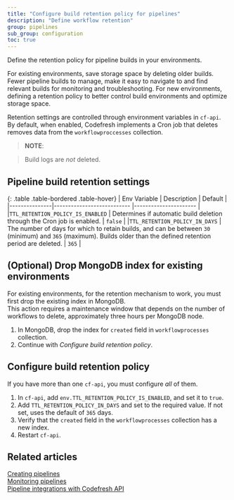 ```yaml
---
title: "Configure build retention policy for pipelines"
description: "Define workflow retention"
group: pipelines
sub_group: configuration
toc: true
---
```


Define the retention policy for pipeline builds in your environments. 

For existing environments, save storage space by deleting older builds. Fewer pipeline builds to manage, make it easy to navigate to and find relevant builds for monitoring and troubleshooting. 
For new environments, defining a retention policy to better control build environments and optimize storage space. 

Retention settings are controlled through environment variables in `cf-api`. By default, when enabled, Codefresh implements a Cron job that deletes removes data from the `workflowproccesses` collection. 

>**NOTE**:  

>Build logs are _not_ deleted.



## Pipeline build retention settings


{: .table .table-bordered .table-hover}
| Env Variable   | Description             | Default                |
|---------------|--------------------------- |----------------------  |
|`TTL_RETENTION_POLICY_IS_ENABLED` | Determines if automatic build deletion through the Cron job is enabled.         | `false`                 |
|`TTL_RETENTION_POLICY_IN_DAYS`    | The number of days for which to retain builds, and can be between `30` (minimum) and `365` (maximum). Builds older than the defined retention period are deleted.  | `365`              |




## (Optional) Drop MongoDB index for existing environments

For existing environments, for the retention mechanism to work, you must first drop the existing index in MongoDB.  
This action requires a maintenance window that depends on the number of workflows to delete, approximately three hours per MongoDB node. 

1. In MongoDB, drop the index for `created` field in `workflowprocesses` collection.
1. Continue with _Configure build retention policy_.

## Configure build retention policy
If you have more than one `cf-api`, you must configure _all_ of them.

1. In `cf-api`, add `env.TTL_RETENTION_POLICY_IS_ENABLED`, and set it to `true`.
1. Add `TTL_RETENTION_POLICY_IN_DAYS` and set to the required value. If not set, uses the default of `365` days.
1. Verify that the `created` field in the `workflowprocesses` collection has a new index.   
1. Restart `cf-api`.
   
## Related articles
[Creating pipelines]({{site.baseurl}}/docs/pipelines/pipelines/)  
[Monitoring pipelines]({{site.baseurl}}/docs/pipelines/monitoring-pipelines/)  
[Pipeline integrations with Codefresh API]({{site.baseurl}}/docs/integrations/codefresh-api/)  